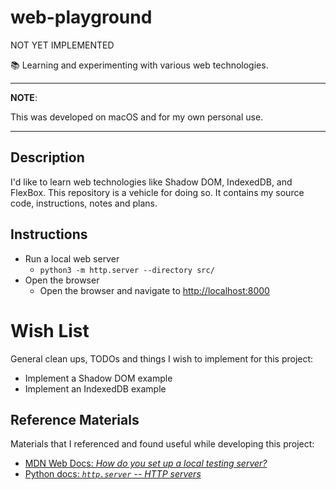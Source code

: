 # web-playground

NOT YET IMPLEMENTED

📚 Learning and experimenting with various web technologies.

---
**NOTE**:

This was developed on macOS and for my own personal use.

---

## Description

I'd like to learn web technologies like Shadow DOM, IndexedDB, and FlexBox. This repository is a vehicle for doing so.
It contains my source code, instructions, notes and plans.

## Instructions

* Run a local web server
  * `python3 -m http.server --directory src/`
* Open the browser
  * Open the browser and navigate to <http://localhost:8000>

# Wish List

General clean ups, TODOs and things I wish to implement for this project:

* Implement a Shadow DOM example
* Implement an IndexedDB example

## Reference Materials

Materials that I referenced and found useful while developing this project:

* [MDN Web Docs: *How do you set up a local testing server?*](https://developer.mozilla.org/en-US/docs/Learn/Common_questions/set_up_a_local_testing_server)
* [Python docs: *`http.server` -- HTTP servers*](https://docs.python.org/3/library/http.server.html)
